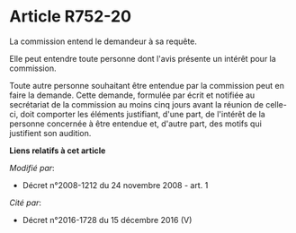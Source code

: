 # Article R752-20

La commission entend le demandeur à sa requête. 

Elle peut entendre toute personne dont l'avis présente un intérêt pour la commission. 

Toute autre personne souhaitant être entendue par la commission peut en faire la demande. Cette demande, formulée par écrit
et notifiée au secrétariat de la commission au moins cinq jours avant la réunion de celle-ci, doit comporter les éléments
justifiant, d'une part, de l'intérêt de la personne concernée à être entendue et, d'autre part, des motifs qui justifient son
audition.

**Liens relatifs à cet article**

_Modifié par_:

  - Décret n°2008-1212 du 24 novembre 2008 - art. 1

_Cité par_:

  - Décret n°2016-1728 du 15 décembre 2016 (V)
